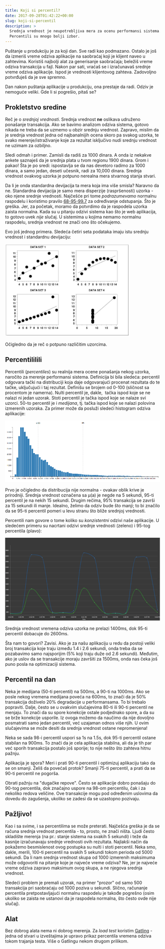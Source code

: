 ```yaml
---
title: Koji si percentil?
date: 2017-09-28T01:42:22+00:00
slug: koji-si-percentil
description: >
  Srednja vrednost je neupotrebljiva mera za ocenu performansi sistema.
  Percentili su mnogo bolji izbor.
---
```


Puštanje u produkciju je za koji dan. Sve radi kao podmazano. Ostalo je još da izmeriš vreme odziva aplikacije na saobraćaj koji je klijent naveo u zahtevima. Koristiš najbolji alat za generisanje saobraćaja; beležiš vreme odziva transakcija u fajl. Nakon par sati, vraćaš se i izračunavaš srednje vreme odziva aplikacije. Ispod je vrednosti klijentovog zahteva. Zadovoljno potvrđuješ da je sve spremno.

Dan nakon puštanja aplikacije u produkciju, ona prestaje da radi. Odziv je nemoguće veliki. Gde li si pogrešio, pitaš se?

## Prokletstvo sredine

Reč je o _srednjoj vrednosti_. Srednja vrednost **ne** oslikava udruženo ponašanje transakcija. Ako se bavimo analizom odziva sistema, gotovo nikada ne treba da se uzmemo u obzir srednju vrednost. Zapravo, mislim da je srednja vrednost jedna od najbanalnijih ocena skoro pa svakog uzorka, te svako merenje/istraživanje koje za rezultat isključivo nudi srednju vrednost ne uzimam za ozbiljno.

Sledi odmah i primer. Zamisli da radiš za 1000 dinara. A onda iz nekakve ankete saznaješ da je srednja plata u tvom regionu 1900 dinara. Grom i pakao! Šta je po sredi: ispostavlja se da nas devetoro radimo za 1000 dinara, a samo jedan, deseti učesnik, radi za 10,000 dinara. Srednja vrednost ovakvog uzorka je potpuno nerealna mera stvarnog stanja stvari.

Da li je onda standardna devijacija ta mera koja ima više smisla? Naravno da ne. Standardna devijacija je samo mera disperzije (raspršenosti) uzorka - oko njene srednje vrednosti. Najčešće pri tome _podrazumevamo_ normalnu raspodelu i koristimo pravilo [68-95-99.7](https://en.wikipedia.org/wiki/68–95–99.7_rule) za određivanje odstupanja. Što je greška. Jer, za početak, moramo da potvrdimo da je raspodela uzorka zaista normalna. Kada su u pitanju odzivi sistema kao što je web aplikacija, to gotovo uvek _nije_ slučaj. U sistemima u kojima nemamo normalnu raspodelu, srednja vrednost ne znači ono što očekujemo.

Evo još jednog primera. Sledeća četiri seta podataka imaju istu srednju vrednost i standardnu devijaciju:

![](uzorak.png)

Očigledno da je reč o potpuno različitim uzorcima.

## Percentililili

Percentili (_percentiles_) su realnija mera ocene ponašanja nekog uzorka, naročito za merenje performansi sistema. Definicija bi bila sledeća: percentil odgovara tački na distribuciji koja daje odgovarajući procenat rezultata do te tačke, uključujući i taj rezultat. Definišu se brojem od 0-100 (sličnost sa procentom je namerna). Nulti percentil je, dakle,  tačka ispod koje se ne nalazi ni jedan uzorak. Stoti percentil je tačka ispod koje se nalaze svi uzorci. 50-to percentil je i _medijana_, tj. tačka ispod koje se nalazi polovina izmerenih uzoraka. Za primer može da posluži sledeći histogram odziva aplikacije:

![](histogram.png)

Prvo je očigledno da distribucija nije normalna - ovakav oblik krive je prirodniji. Srednja vrednost označena sa μ(a) je negde na 5 sekundi, 95-ti percentil je na nekih 15 sekundi. Drugim rečima, 95% transakcija se završi za 15 sekundi ili manje. Idealno, želimo da odziv bude što manji; to bi značilo da se 95-ti percentil pomeri u levu stranu što bliže srednjoj vrednosti.

Percentili nam govore o tome koliko su _konzistentni_ odzivi naše aplikacije. U sledećem primeru su nacrtani odzivi srednje vrednosti (zeleno) i 95-tog percentila (plavo):

![](percentili.png)

Srednja vrednost vremena odziva uzorka ne prelazi 1400ms, dok 95-ti percentil dobacuje do 2600ms.

Šta nam to govori? Zavisi. Ako je za našu aplikaciju u redu da postoji veliki broj transakcija koje traju između 1.4 i 2.6 sekundi, onda treba da se pozabavimo samo najsporijim (5% koji traju duže od 2.6 sekundi). Međutim, ako je uslov da se transakcije moraju završiti za 1500ms, onda nas čeka još puno posla na optimizaciji sistema.

## Percentil na dan

Neka je medijana (50-ti percentil) na 500ms, a 90-ti na 1000ms. Ako se posle nekog vremena medijana poveća na 600ms, to znači da je 50% transakcija doživelo 20% degradacije u performansama. To bi trebalo popraviti. Dalje, često se u ovakvim slučajevima 80-ti ili 90-ti percentil ne menjaju. To znači da su spore konekcije ostale podjednako spore, a da su se brže konekcije usporile. Iz ovoga možemo da naučimo da nije dovoljno posmatrati samo jedan percentil, već uzajaman odnos više njih. U ovim slučajevima se može desiti da srednja vrednost ostane nepromenjena!

Neka se sada 98-i percentil uspori sa 1s na 1.5s, dok 95-ti percentil ostane stabilan na 900ms. To znači da je cela aplikacija stabilna, ali da je tih par već sporih transakcija postalo još sporije; to nije nešto što zahteva hitnu pažnju.

Aplikacija je spora? Meri i prati 90-ti percentil i optimizuj aplikaciju tako da se on smanji. Želiš da povećaš protok? Smanji 75-ti percentil, a prati da se 90-ti percentil ne pogorša.

Obrati pažnju na "dugačke repove". Često se aplikacije dobro ponašaju do 90-tog percentila, dok značajno uspore na 98-om percentilu, čak i za nekoliko redova veličine. Ove transakcije mogu pod određenim uslovima da dovedu do zagušenja, ukoliko se zadesi da se uzastopno pozivaju.

## Pažljivo!

Kao i sa svime, i sa percentilima se može preterati. Najčešća greška je da se računa srednja vrednost percentila - to, prosto, ne znači ništa. Ljudi često skladište merenja (na pr.: stanje sistema na svakih 5 sekundi) i teže da kasnije izračunavaju srednje vrednosti ovih rezultata. Najlakši način da pokažemo besmislenost ovog postupka su nulti i stoti percentil. Neka smo, dakle, merili, 100-ti percentil na svakih 5 sekundi tokom perioda od 5000 sekundi. Da li nam srednja vrednost skupa od 1000 izmerenih maksimuma može odgovoriti na pitanje koje je najveće vreme odziva? Ne, jer je najveće vreme odziva zapravo maksimum ovog skupa, a ne njegova srednja vrednost.

Sledeći problem je premali uzorak, na primer "prozor" od samo 500 transakcija pri saobraćaju od 1000 poziva u sekundi. Slično, računanje percentila pretpostavljajući normalnu raspodelu je takođe pogrešno (osim ukoliko se zaista ne ustanovi da je raspodela normalna, što često ovde nije slučaj).

## Alat

Bez dobrog alata nema ni dobrog merenja. Za _load test_ koristim [Gatling](http://gatling.io) - jedna od stvari u izveštajima je upravo prikaz percentila vremena odziva tokom trajanja testa. Više o Gatlingu nekom drugom prilikom.
